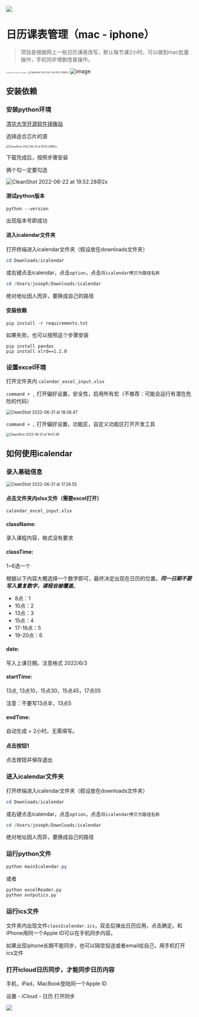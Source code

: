 <img src="./img/logo2.png"/>

# 日历课表管理（mac - iphone）

> 项目是根据网上一些日历课表改写，默认每节课2小时，可以做到mac批量操作，手机同步增删改查操作。

<img src="./img/mac_calendar.png" alt="CleanShot 2022-06-22 at 19.52.28@2x" style="zoom:20%;" />

<img src="./img/ipad_calendar.jpeg" alt="CleanShot 2022-06-22 at 19.52.28@2x" style="zoom:40%;" />

<img src="./img/iphone_calendar2.png" alt="image"/>

## 安装依赖

### 安装python环境

[清华大学开源软件镜像站](https://mirrors.tuna.tsinghua.edu.cn/anaconda/archive/?C=M&O=A)

选择适合芯片的源

<img src="./img/anaconda_download.png" alt="CleanShot 2022-06-22 at 19.52.28@2x" style="zoom:50%;" />

下载完成后，按照步骤安装

俩个勾一定要勾选

<img src="./img/anaconda_install.png" alt="CleanShot 2022-06-22 at 19.52.28@2x" style="zoom:100%;" />

#### 测试python版本

```shell
python --version
```

出现版本号即成功

#### 进入icalendar文件夹

打开终端进入icalendar文件夹（假设放在downloads文件夹）

```powershell
cd Downloads/icalendar
```

或右键点击icalendar，点击```option```，点击```将icalendar拷贝为路径名称```

```powershell
cd /Users/joseph/Downloads/icalendar
```

绝对地址因人而异，要换成自己的路径

#### 安装依赖

```shell
pip install -r requirements.txt
```

如果失败，也可以按照这个步骤安装

```shell
pip install pandas
pip install xlrd==1.2.0
```

### 设置excel环境

打开文件夹内 ```calendar_excel_input.xlsx```

```command + ,``` 打开偏好设置，安全性，启用所有宏（不推荐：可能会运行有潜在危险的代码）

<img src="./img/excel_setting.png" alt="CleanShot 2022-06-21 at 18.06.47" style="zoom:80%;" />

```command + ,``` 打开偏好设置，功能区，自定义功能区打开开发工具

<img src="./img/excel_developer.png" alt="CleanShot 2022-06-21 at 18.01.38" style="zoom:60%;" />



## 如何使用icalendar

### 录入基础信息

<img src="./img/info_input.png" alt="CleanShot 2022-06-21 at 17.26.55" style="zoom:80%;" />

#### 点击文件夹内xlsx文件（需要excel打开）
```calendar_excel_input.xlsx```

#### className: 

录入课程内容，格式没有要求

#### classTime: 

1~6选一个

根据以下内容大概选择一个数字即可，最终决定出现在日历的位置。***同一日期不要写入重复数字，课程会被覆盖***。

- 8点：1
- 10点：2
- 13点：3
- 15点：4
- 17-18点：5
- 19-20点：6

#### date: 

写入上课日期。注意格式 2022/6/3

#### startTime: 

13点, 13点10，15点30，15点45，17点05

注意：不要写13点半，13点5

#### endTime: 

自动生成 + 2小时。无需填写。

#### 点击按钮1

点击按钮并保存退出

### 进入icalendar文件夹

打开终端进入icalendar文件夹（假设放在downloads文件夹）

```powershell
cd Downloads/icalendar
```

或右键点击icalendar，点击```option```，点击```将icalendar拷贝为路径名称```

```powershell
cd /Users/joseph/Downloads/icalendar
```

绝对地址因人而异，要换成自己的路径

### 运行python文件

```powershell
python mainIcalendar.py
```

或者

```python
python excelReader.py
python outputics.py
```



### 运行ics文件

文件夹内出现文件```classIcalendar.ics```，双击后弹出日历应用，点击确定。和iPhone用同一个Apple ID可以在手机同步内容。

如果出现iphone长期不能同步，也可以隔空投送或者email给自己，用手机打开ics文件

### 打开icloud日历同步，才能同步日历内容

手机，iPad，MacBook登陆同一个Apple ID

设置 - iCloud - 日历 打开同步

<img src="./img/icloud.png" style="zoom:100%;" />

